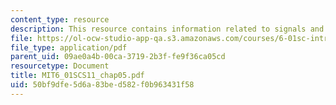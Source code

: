 ```yaml
---
content_type: resource
description: This resource contains information related to signals and systems.
file: https://ol-ocw-studio-app-qa.s3.amazonaws.com/courses/6-01sc-introduction-to-electrical-engineering-and-computer-science-i-spring-2011/50bf9dfe5d6a83bed582f0b963431f58_MIT6_01SCS11_chap05.pdf
file_type: application/pdf
parent_uid: 09ae0a4b-00ca-3719-2b3f-fe9f36ca05cd
resourcetype: Document
title: MIT6_01SCS11_chap05.pdf
uid: 50bf9dfe-5d6a-83be-d582-f0b963431f58
---
```

